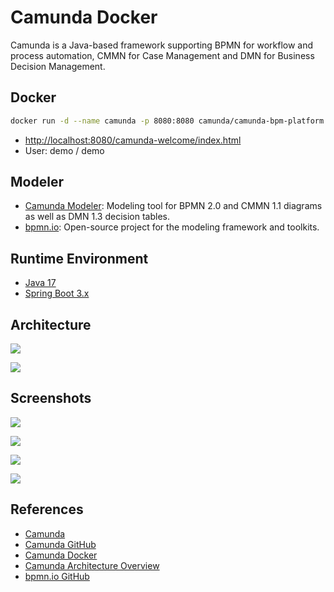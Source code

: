 # Camunda Docker

Camunda is a Java-based framework supporting BPMN for workflow and process automation, CMMN for Case Management and DMN for Business Decision Management.

## Docker
```sh
docker run -d --name camunda -p 8080:8080 camunda/camunda-bpm-platform
```
- [http://localhost:8080/camunda-welcome/index.html](http://localhost:8080/camunda-welcome/index.html)
- User: demo / demo

## Modeler
- [Camunda Modeler](https://docs.camunda.org/manual/7.20/modeler/): Modeling tool for BPMN 2.0 and CMMN 1.1 diagrams as well as DMN 1.3 decision tables.
- [bpmn.io](http://bpmn.io/): Open-source project for the modeling framework and toolkits.

## Runtime Environment
- [Java 17](https://github.com/openjdk/jdk)
- [Spring Boot 3.x](https://spring.io/projects/spring-boot)

## Architecture
![](https://docs.camunda.org/manual/7.20/introduction/img/architecture-overview.png)

![](https://docs.camunda.org/manual/7.20/introduction/img/process-engine-architecture.png)

## Screenshots
![](https://docs.camunda.org/manual/7.20/webapps/welcome/img/welcome-start-page-view.png)

![](https://docs.camunda.org/manual/7.20/webapps/admin/img/admin-start-page-view.png)

![](https://docs.camunda.org/manual/7.20/webapps/cockpit/img/dashboard.png)

![](https://docs.camunda.org/manual/7.20/webapps/tasklist/img/tasklist-dashboard.png)

## References
- [Camunda](https://camunda.com/)
- [Camunda GitHub](https://github.com/camunda/camunda-bpm-platform)
- [Camunda Docker](https://docs.camunda.org/manual/7.20/installation/docker/)
- [Camunda Architecture Overview](https://docs.camunda.org/manual/7.20/introduction/architecture/)
- [bpmn.io GitHub](https://github.com/bpmn-io)